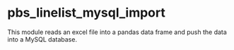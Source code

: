 # pbs_linelist_mysql_import
This module reads an excel file into a pandas data frame and push the data into a MySQL database.
